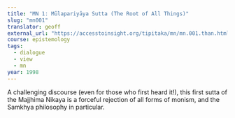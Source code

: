 ```yaml
---
title: "MN 1: Mūlapariyāya Sutta (The Root of All Things)"
slug: "mn001"
translator: geoff
external_url: "https://accesstoinsight.org/tipitaka/mn/mn.001.than.html"
course: epistemology
tags:
  - dialogue
  - view
  - mn
year: 1998
---
```


A challenging discourse (even for those who first heard it!), this first sutta of the Majjhima Nikaya is a forceful rejection of all forms of monism, and the Samkhya philosophy in particular.

